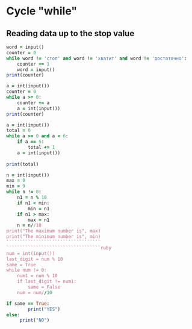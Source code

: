 Cycle "while"
==============
Reading data up to the stop value
---------------------------------
`````````````````ruby
word = input()
counter = 0
while word != 'стоп' and word != 'хватит' and word != 'достаточно':
    counter += 1
    word = input()
print(counter)
``````````````````````
`````````````````ruby
a = int(input())
counter = 0
while a >= 0:
    counter += a 
    a = int(input())
print(counter)
````````````````````````
``````````````````ruby
a = int(input())
total = 0
while a >= 0 and a < 6:
    if a == 5:
        total += 1
    a = int(input())
        
print(total)
```````````````````````
`````````````````````````````````````ruby
n = int(input())
max = 0
min = 9
while n != 0:
    n1 = n % 10
    if n1 < min:
        min = n1
    if n1 > max:
        max = n1
    n = n//10
print("The maximum number is", max)
print("The minimum number is", min)
```````````````````````````````````
```````````````````````````````````ruby
num = int(input())
last_digit = num % 10
same = True
while num != 0:
    num1 = num % 10
    if last_digit != num1:
        same = False
    num = num//10

if same == True:
        print("YES")
else:
     print("NO")
``````````````````````````````````````````
